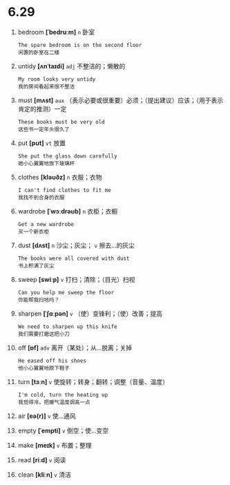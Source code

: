 # 6.29

1. bedroom **[ˈbedruːm]** `n` 卧室

   ```
   The spare bedroom is on the second floor
   闲置的卧室在二楼
   ```

2. untidy **[ʌnˈtaɪdi]** `adj` 不整洁的；懒散的

   ```
   My room looks very untidy
   我的房间看起来很不整洁
   ```

3. must **[mʌst]** `aux` （表示必要或很重要）必须；（提出建议）应该；（用于表示肯定的推测）一定

   ```
   These books must be very old
   这些书一定年头很久了
   ```

4. put **[pʊt]** `vt` 放置

   ```
   She put the glass down carefully
   她小心翼翼地放下玻璃杯
   ```

5. clothes **[kləʊðz]** `n` 衣服；衣物

   ```
   I can't find clothes to fit me
   我找不到合身的衣服
   ```

6. wardrobe **[ˈwɔːdrəʊb]** `n` 衣柜；衣橱

   ```
   Get a new wardrobe
   买一个新衣柜
   ```

7. dust **[dʌst]** `n` 沙尘；灰尘； `v` 擦去...的灰尘

   ```
   The books were all covered with dust
   书上积满了灰尘
   ```

8. sweep **[swiːp]** `v` 打扫；清除；（目光）扫视

   ```
   Can you help me sweep the floor
   你能帮我扫地吗？
   ```

9. sharpen **[ˈʃɑːpən]** `v` （使）变锋利；（使）改善；提高

   ```
   We need to sharpen up this knife
   我们需要打磨这把小刀
   ```

10. off **[ɒf]** `adv` 离开（某处）；从...脱离；关掉

    ```
    He eased off his shoes
    他小心翼翼地脱下鞋子
    ```

11. turn **[tɜːn]** `v` 使旋转；转身；翻转；调整（音量、温度）

    ```
    I'm cold, turn the heating up
    我觉得冷，把暖气温度调高一点
    ```

12. air **[eə(r)]** `v` 使...通风

13. empty **[ˈempti]** `v` 倒空；使...变空

14. make **[meɪk]** `v` 布置；整理

15. read **[riːd]** `v` 阅读

16. clean **[kliːn]** `v` 清洁
